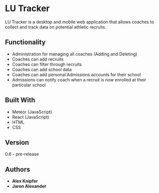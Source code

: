 # LU Tracker

LU Tracker is a desktop and mobile web application that allows coaches to collect
and track data on potential athletic recruits.

## Functionality

* Administration for managing all coaches (Adding and Deleting)
* Coaches can add recruits
* Coaches can filter through recruits
* Coaches can add school data
* Coaches can add personal Admissions accounts for their school
* Admissions can notify coach when a recruit is now enrolled at their particular school

## Built With

* Meteor (JavaScript)
* React (JavaScript)
* HTML
* CSS

## Version

0.6 - pre-release

## Authors

* **Alex Knipfer**
* **Jaron Alexander**
